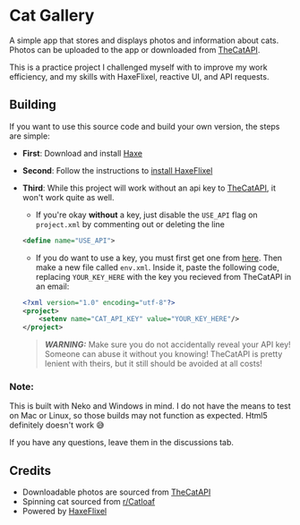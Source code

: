 # Cat Gallery
A simple app that stores and displays photos and information about cats.
Photos can be uploaded to the app or downloaded from [TheCatAPI](https://thecatapi.com/).

This is a practice project I challenged myself with to improve my work efficiency, 
and my skills with HaxeFlixel, reactive UI, and API requests.

## Building
If you want to use this source code and build your own version, the steps are simple:

- __First__: Download and install [Haxe](https://haxe.org)

- __Second__: Follow the instructions to [install HaxeFlixel](https://haxeflixel.com/documentation/getting-started/)

- __Third__: While this project will work without an api key to [TheCatAPI](https://thecatapi.com/),
it won't work quite as well. 
    - If you're okay __without__ a key, just disable the `USE_API` flag on `project.xml` by commenting out or deleting the line
    ```xml
    <define name="USE_API">
    ```
    - If you do want to use a key, you must first get one from [here](https://thecatapi.com/#pricing). Then make a new file called `env.xml`. Inside it, paste the following code, replacing `YOUR_KEY_HERE` with the key you recieved from TheCatAPI in an email: 
    ```xml
    <?xml version="1.0" encoding="utf-8"?>
    <project>
        <setenv name="CAT_API_KEY" value="YOUR_KEY_HERE"/>
    </project>
    ```
        
    
    > ___WARNING:___ Make sure you do not accidentally reveal your API key! Someone can abuse it without you knowing! TheCatAPI is pretty lenient with theirs, but it still should be avoided at all costs!

### Note:
This is built with Neko and Windows in mind.
I do not have the means to test on Mac or Linux, so those builds may not function as expected.
Html5 definitely doesn't work :sweat_smile:

If you have any questions, leave them in the discussions tab.

## Credits
- Downloadable photos are sourced from [TheCatAPI](https://thecatapi.com/)
- Spinning cat sourced from [r/Catloaf](https://www.reddit.com/r/Catloaf/comments/yrvghr/found_it_the_very_rare_3d_360_degrees_catloaf/)
- Powered by [HaxeFlixel](https://haxeflixel.com)
